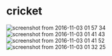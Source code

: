 # cricket
![screenshot from 2016-11-03 01 57 34](https://cloud.githubusercontent.com/assets/22438912/19946081/eda19534-a168-11e6-83f9-d7ab0f03ed90.png)
![screenshot from 2016-11-03 01 41 43](https://cloud.githubusercontent.com/assets/22438912/19946094/f818c032-a168-11e6-85f6-47fb0dc23610.png)
![screenshot from 2016-11-03 01 41 52](https://cloud.githubusercontent.com/assets/22438912/19946103/fe940034-a168-11e6-8df1-2eb6def41e99.png)
![screenshot from 2016-11-03 01 32 25](https://cloud.githubusercontent.com/assets/22438912/19946335/d05be26c-a169-11e6-9d1e-410707e0dab9.png)
